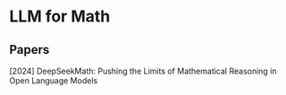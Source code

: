 # LLM for Math
## Papers
[2024] DeepSeekMath: Pushing the Limits of Mathematical Reasoning in Open Language Models